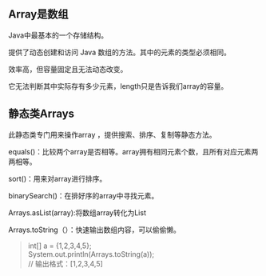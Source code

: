 ## Array是数组
Java中最基本的一个存储结构。

提供了动态创建和访问 Java 数组的方法。其中的元素的类型必须相同。

效率高，但容量固定且无法动态改变。

它无法判断其中实际存有多少元素，length只是告诉我们array的容量。


## 静态类Arrays  

此静态类专门用来操作array ，提供搜索、排序、复制等静态方法。

equals()：比较两个array是否相等。array拥有相同元素个数，且所有对应元素两两相等。

sort()：用来对array进行排序。

binarySearch()：在排好序的array中寻找元素。

Arrays.asList(array):将数组array转化为List

Arrays.toString（）：快速输出数组内容，可以偷偷懒。
>int[] a = {1,2,3,4,5};  
>System.out.println(Arrays.toString(a));  
>// 输出格式：[1,2,3,4,5]  

